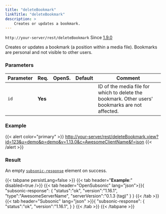 ```yaml
---
title: "deleteBookmark"
linkTitle: "deleteBookmark"
description: >
    Creates or updates a bookmark.
---
```


`http://your-server/rest/deleteBookmark` Since [1.9.0](../../subsonic-versions)

Creates or updates a bookmark (a position within a media file). Bookmarks are personal and not visible to other users.

### Parameters

| Parameter | Req. | OpenS. | Default | Comment |
| --- | --- | --- | --- | --- |
| `id` | **Yes** |  |    | ID of the media file for which to delete the bookmark. Other users' bookmarks are not affected. |

### Example

{{< alert color="primary" >}} <http://your-server/rest/deleteBookmark.view?id=123&u=demo&p=demo&v=1.13.0&c=AwesomeClientName&f=json> {{< /alert >}}

### Result

An empty [`subsonic-response`](../../responses/subsonic-response) element on success.

{{< tabpane persistLang=false >}}
{{< tab header="**Example**:" disabled=true />}}
{{< tab header="OpenSubsonic" lang="json">}}{
  "subsonic-response": {
    "status":"ok",
    "version":"1.16.1",
    "type":"AwesomeServerName",
    "serverVersion":"0.1.3 (tag)"
  }
}
{{< /tab >}}
{{< tab header="Subsonic" lang="json" >}}{
  "subsonic-response": {
    "status":"ok",
    "version":"1.16.1",
  }
}
{{< /tab >}}
{{< /tabpane >}}
